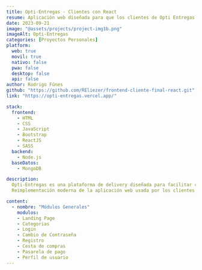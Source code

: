 ```yaml
---
title: Opti-Entregas - Clientes con React
resume: Aplicación web diseñada para que los clientes de Opti Entregas puedan hacer sus pedidos.
date: 2023-09-21
image: "@assets/projects/project-img1b.png"
imageAlt: Opti-Entregas
categories: [Proyectos Personales]
platform:
  web: true
  movil: true
  nativo: false
  pwa: false
  desktop: false
  api: false
author: Rodrigo Fúnes
github: "https://github.com/REliezer/frontend-cliente-final-react.git"
link: "https://opti-entregas.vercel.app/"

stack:
  frontend:
    - HTML
    - CSS
    - JavaScript
    - Bootstrap
    - ReactJS
    - SASS
  backend:
    - Node.js
  baseDatos:
    - MongoDB

description:
  Opti-Entregas es una plataforma de delivery diseñada para facilitar compras en múltiples categorías, como Café & Panadería, Farmacias, Mascotas, Restaurantes y Tecnología. Los usuarios registrados pueden explorar negocios, seleccionar productos y definir cantidades con total facilidad. La experiencia de compra se completa con opciones flexibles de pago y selección de dirección de envío, garantizando un servicio cómodo y eficiente.
  Reimplementación moderna de la aplicación web usada por los clientes para hacer sus pedidos. Esta versión se desarrolló como práctica de React, enfocándose en la arquitectura basada en componentes, manejo eficiente del estado, y mejoras significativas en la experiencia de usuario. Además, se optimizó el diseño responsive para garantizar una visualización fluida en distintos dispositivos.

content:
  - nombre: "Módulos Generales"
    modulos:
    - Landing Page
    - Categorias
    - Login
    - Cambio de Contraseña
    - Registro
    - Cesta de compras
    - Pasarela de pago
    - Perfil de usuario
---
```

